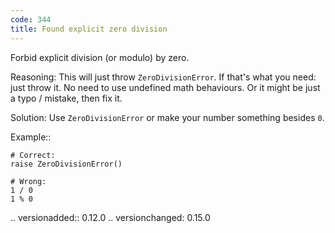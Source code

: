 ```yaml
---
code: 344
title: Found explicit zero division
---
```



Forbid explicit division (or modulo) by zero.

Reasoning:
    This will just throw ``ZeroDivisionError``.
    If that's what you need: just throw it.
    No need to use undefined math behaviours.
    Or it might be just a typo / mistake, then fix it.

Solution:
    Use ``ZeroDivisionError`` or make your number something besides ``0``.

Example::

    # Correct:
    raise ZeroDivisionError()

    # Wrong:
    1 / 0
    1 % 0

.. versionadded:: 0.12.0
.. versionchanged: 0.15.0